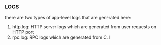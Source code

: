 ### LOGS
there are two types of app-level logs that are generated here:
1. http.log: HTTP server logs which are generated from user requests on HTTP port
2. rpc.log: RPC logs which are generated from CLI
